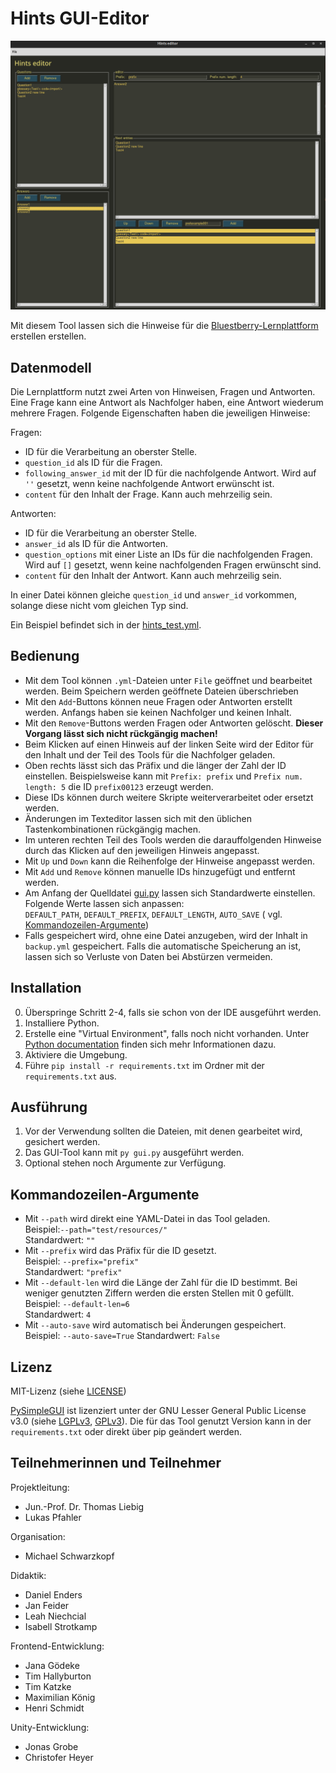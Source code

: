 # Hints GUI-Editor

![Screenshot des Tools](test/resources/preview.png)

Mit diesem Tool lassen sich die Hinweise für
die [Bluestberry-Lernplattform](https://github.com/TU-Blueberry/bluestberry) erstellen erstellen.

## Datenmodell

Die Lernplattform nutzt zwei Arten von Hinweisen, Fragen und Antworten. Eine Frage kann eine Antwort als Nachfolger
haben, eine Antwort wiederum mehrere Fragen. Folgende Eigenschaften haben die jeweiligen Hinweise:

Fragen:

- ID für die Verarbeitung an oberster Stelle.
- `question_id` als ID für die Fragen.
- `following_answer_id` mit der ID für die nachfolgende Antwort. Wird auf `''` gesetzt, wenn keine nachfolgende Antwort
  erwünscht ist.
- `content` für den Inhalt der Frage. Kann auch mehrzeilig sein.

Antworten:

- ID für die Verarbeitung an oberster Stelle.
- `answer_id` als ID für die Antworten.
- `question_options` mit einer Liste an IDs für die nachfolgenden Fragen. Wird auf `[]` gesetzt, wenn keine
  nachfolgenden Fragen erwünscht sind.
- `content` für den Inhalt der Antwort. Kann auch mehrzeilig sein.

In einer Datei können gleiche `question_id` und `answer_id` vorkommen, solange diese nicht vom gleichen Typ sind.

Ein Beispiel befindet sich in der [hints_test.yml](test/resources/hints_test.yml).

## Bedienung

- Mit dem Tool können `.yml`-Dateien unter `File` geöffnet und bearbeitet werden. Beim Speichern werden geöffnete Dateien
  überschrieben
- Mit den `Add`-Buttons können neue Fragen oder Antworten erstellt werden. Anfangs haben sie keinen
  Nachfolger und keinen Inhalt.
- Mit den `Remove`-Buttons werden Fragen oder Antworten gelöscht. **Dieser Vorgang lässt sich nicht
  rückgängig machen!**
- Beim Klicken auf einen Hinweis auf der linken Seite wird der Editor für den Inhalt und der Teil des Tools für die
  Nachfolger geladen.
- Oben rechts lässt sich das Präfix und die länger der Zahl der ID einstellen. Beispielsweise kann mit `Prefix: prefix`
  und `Prefix num. length: 5` die ID `prefix00123` erzeugt werden.
- Diese IDs können durch weitere Skripte weiterverarbeitet oder ersetzt werden.
- Änderungen im Texteditor lassen sich mit den üblichen Tastenkombinationen rückgängig machen.
- Im unteren rechten Teil des Tools werden die darauffolgenden Hinweise durch das Klicken auf den jeweiligen Hinweis
  angepasst.
- Mit `Up` und `Down` kann die Reihenfolge der Hinweise angepasst werden.
- Mit `Add` und `Remove` können manuelle IDs hinzugefügt und entfernt werden.
- Am Anfang der Quelldatei [gui.py](hintstool/gui.py) lassen sich Standardwerte einstellen. Folgende Werte lassen sich
  anpassen:\
  `DEFAULT_PATH`, `DEFAULT_PREFIX`, `DEFAULT_LENGTH`, `AUTO_SAVE` (
  vgl. [Kommandozeilen-Argumente](#kommandozeilen-argumente))
- Falls gespeichert wird, ohne eine Datei anzugeben, wird der Inhalt in `backup.yml` gespeichert. Falls die automatische
  Speicherung an ist, lassen sich so Verluste von Daten bei Abstürzen vermeiden.

## Installation

0. Überspringe Schritt 2-4, falls sie schon von der IDE ausgeführt werden.
1. Installiere Python.
2. Erstelle eine "Virtual Environment", falls noch nicht vorhanden.
   Unter [Python documentation](https://packaging.python.org/en/latest/guides/installing-using-pip-and-virtual-environments/#creating-a-virtual-environment)
   finden sich mehr Informationen dazu.
3. Aktiviere die Umgebung.
4. Führe `pip install -r requirements.txt` im Ordner mit der `requirements.txt` aus.

## Ausführung

1. Vor der Verwendung sollten die Dateien, mit denen gearbeitet wird, gesichert werden.
2. Das GUI-Tool kann mit `py gui.py` ausgeführt werden.
3. Optional stehen noch Argumente zur Verfügung.

## Kommandozeilen-Argumente

- Mit `--path` wird direkt eine YAML-Datei in das Tool geladen.\
  Beispiel:`--path="test/resources/"`\
  Standardwert: `""`
- Mit `--prefix` wird das Präfix für die ID gesetzt.\
  Beispiel: `--prefix="prefix"`\
  Standardwert: `"prefix"`
- Mit `--default-len` wird die Länge der Zahl für die ID bestimmt. Bei weniger genutzten Ziffern werden die ersten
  Stellen mit 0 gefüllt.\
  Beispiel: `--default-len=6`\
  Standardwert: `4`
- Mit `--auto-save` wird automatisch bei Änderungen gespeichert.\
  Beispiel: `--auto-save=True`
  Standardwert: `False`

## Lizenz

MIT-Lizenz (siehe [LICENSE](LICENSE))

[PySimpleGUI](https://github.com/PySimpleGUI/PySimpleGUI) ist lizenziert unter der GNU Lesser General Public License
v3.0 (siehe
[LGPLv3](dependencies/licenses/lgpl-3.0.md), [GPLv3](GPLv3)). Die für das Tool genutzt Version kann in
der `requirements.txt` oder direkt über pip geändert werden.

## Teilnehmerinnen und Teilnehmer

Projektleitung:

- Jun.-Prof. Dr. Thomas Liebig
- Lukas Pfahler

Organisation:

- Michael Schwarzkopf

Didaktik:

- Daniel Enders
- Jan Feider
- Leah Niechcial
- Isabell Strotkamp

Frontend-Entwicklung:

- Jana Gödeke
- Tim Hallyburton
- Tim Katzke
- Maximilian König
- Henri Schmidt

Unity-Entwicklung:

- Jonas Grobe
- Christofer Heyer 
